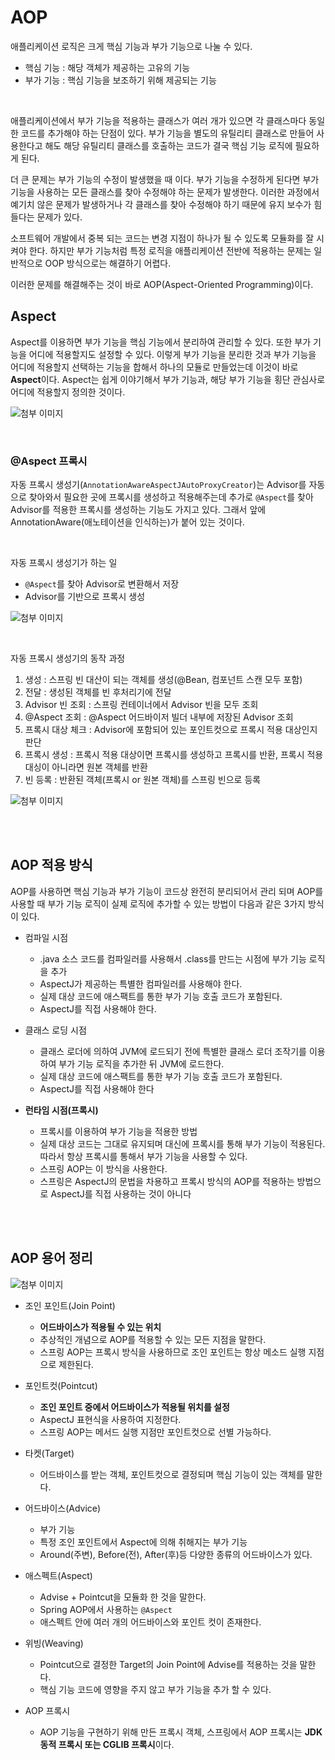 # AOP

애플리케이션 로직은 크게 핵심 기능과 부가 기능으로 나눌 수 있다.

- 핵심 기능 : 해당 객체가 제공하는 고유의 기능
- 부가 기능 : 핵심 기능을 보조하기 위해 제공되는 기능


<br/>

애플리케이션에서 부가 기능을 적용하는 클래스가 여러 개가 있으면 각 클래스마다 동일한 코드를 추가해야 하는 단점이 있다. 부가 기능을 별도의 유틸리티 클래스로 만들어 사용한다고 해도 해당 유틸리티 클래스를 호출하는 코드가 결국 핵심 기능 로직에 필요하게 된다. 

더 큰 문제는 부가 기능의 수정이 발생했을 때 이다. 부가 기능을 수정하게 된다면 부가 기능을 사용하는 모든 클래스를 찾아 수정해야 하는 문제가 발생한다. 이러한 과정에서 예기치 않은 문제가 발생하거나 각 클래스를 찾아 수정해야 하기 때문에 유지 보수가 힘들다는 문제가 있다.

소프트웨어 개발에서 중복 되는 코드는 변경 지점이 하나가 될 수 있도록 모듈화를 잘 시켜야 한다. 하지만 부가 기능처럼 특정 로직을 애플리케이션 전반에 적용하는 문제는 일반적으로 OOP 방식으로는 해결하기 어렵다.

이러한 문제를 해결해주는 것이 바로 AOP(Aspect-Oriented 
Programming)이다.


## Aspect

Aspect를 이용하면 부가 기능을 핵심 기능에서 분리하여 관리할 수 있다. 또한 부가 기능을 어디에 적용할지도 설정할 수 있다. 이렇게 부가 기능을 분리한 것과 부가 기능을 어디에 적용할지 선택하는 기능을 합해서 하나의 모듈로 만들었는데 이것이 바로 **Aspect**이다. Aspect는 쉽게 이야기해서  부가 기능과, 해당 부가 기능을 횡단 관심사로 어디에 적용할지 정의한 것이다.

 ![첨부 이미지](https://file-upload-store-jdd.s3.ap-northeast-2.amazonaws.com/springaop.JPG)


<br/>

### @Aspect 프록시

자동 프록시 생성기(`AnnotationAwareAspectJAutoProxyCreator`)는 Advisor를 자동으로 찾아와서 필요한 곳에 프록시를 생성하고 적용해주는데 추가로 `@Aspect`를 찾아 Advisor를 적용한 프록시를 생성하는 기능도 가지고 있다. 그래서 앞에 AnnotationAware(애노테이션을 인식하는)가 붙어 있는 것이다.

<br/>

자동 프록시 생성기가 하는 일
- `@Aspect`를 찾아 Advisor로 변환해서 저장
- Advisor를 기반으로 프록시 생성

![첨부 이미지](https://file-upload-store-jdd.s3.ap-northeast-2.amazonaws.com/springaop2.JPG)

<br/>

자동 프록시 생성기의 동작 과정

1. 생성 : 스프링 빈 대산이 되는 객체를 생성(@Bean, 컴포넌트 스캔 모두 포함)
2. 전달 : 생성된 객체를 빈 후처리기에 전달
3. Advisor 빈 조회 : 스프링 컨테이너에서 Advisor 빈을 모두 조회
4. @Aspect 조회 : @Aspect 어드바이저 빌더 내부에 저장된 Advisor 조회
5. 프록시 대상 체크 : Advisor에 포함되어 있는 포인트컷으로 프록시 적용 대상인지 판단
6. 프록시 생성 : 프록시 적용 대상이면 프록시를 생성하고 프록시를 반환, 프록시 적용 대싱이 아니라면 원본 객체를 반환
7. 빈 등록 : 반환된 객체(프록시 or 원본 객체)를 스프링 빈으로 등록

![첨부 이미지](https://file-upload-store-jdd.s3.ap-northeast-2.amazonaws.com/springaop3.JPG)

<br/>
<br/>

## AOP 적용 방식

AOP를 사용하면 핵심 기능과 부가 기능이 코드상 완전히 분리되어서 관리 되며 AOP를 사용할 때 부가 기능 로직이 실제 로직에 추가할 수 있는 방법이 다음과 같은 3가지 방식이 있다.

- 컴파일 시점
    - .java 소스 코드를 컴파일러를 사용해서 .class를 만드는 시점에 부가 기능 로직을 추가
    - AspectJ가 제공하는 특별한 컴파일러를 사용해야 한다.
    -  실제 대상 코드에 애스팩트를 통한 부가 기능 호출 코드가 포함된다. 
    - AspectJ를 직접 사용해야 한다.

- 클래스 로딩 시점
    - 클래스 로더에 의하여 JVM에 로드되기 전에 특별한 클래스 로더 조작기를 이용하여 부가 기능 로직을 추가한 뒤 JVM에 로드한다.
    - 실제 대상 코드에 애스팩트를 통한 부가 기능 호출 코드가 포함된다. 
    - AspectJ를 직접 사용해야 한다

- **런타임 시점(프록시)**
    - 프록시를 이용하여 부가 기능을 적용한 방법 
    - 실제 대상 코드는 그대로 유지되며 대신에 프록시를 통해 부가 기능이 적용된다. 따라서 항상 프록시를 통해서 부가 기능을 사용할 수 있다. 
    - 스프링 AOP는 이 방식을 사용한다.
    -  스프링은 AspectJ의 문법을 차용하고 프록시 방식의 AOP를 적용하는 방법으로 AspectJ를 직접 사용하는 것이 아니다

<br/>
<br/>

## AOP 용어 정리

![첨부 이미지](https://file-upload-store-jdd.s3.ap-northeast-2.amazonaws.com/springaop4.JPG)

- 조인 포인트(Join Point)
    - **어드바이스가 적용될 수 있는 위치**
    - 추상적인 개념으로 AOP를 적용할 수 있는 모든 지점을 말한다.
    - 스프링 AOP는 프록시 방식을 사용하므로 조인 포인트는 항상 메소드 실행 지점으로 제한된다.

- 포인트컷(Pointcut)
    - **조인 포인트 중에서 어드바이스가 적용될 위치를 설정**
    - AspectJ 표현식을 사용하여 지정한다.
    - 스프링 AOP는 메서드 실행 지점만 포인트컷으로 선별 가능하다.

- 타켓(Target)
    - 어드바이스를 받는 객체, 포인트컷으로 결정되며 핵심 기능이 있는 객체를 말한다.

- 어드바이스(Advice)
    - 부가 기능
    - 특정 조인 포인트에서 Aspect에 의해 취해지는 부가 기능
    - Around(주변), Before(전), After(후)등 다양한 종류의 어드바이스가 있다.

- 애스펙트(Aspect)
    - Advise + Pointcut을 모듈화 한 것을 말한다.
    - Spring AOP에서 사용하는 `@Aspect`
    - 애스펙트 안에 여러 개의 어드바이스와 포인트 컷이 존재한다.

- 위빙(Weaving)
    - Pointcut으로 결정한 Target의 Join Point에 Advise를 적용하는 것을 말한다.
    - 핵심 기능 코드에 영향을 주지 않고 부가 기능을 추가 할 수 있다.

- AOP 프록시
    - AOP 기능을 구현하기 위해 만든 프록시 객체, 스프링에서 AOP 프록시는 **JDK 동적 프록시 또는 CGLIB 프록시**이다.


